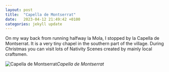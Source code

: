 ```yaml
---
layout: post
title:  "Capella de Montserrat"
date:   2023-04-12 21:49:42 +0100
categories: jekyll update
---
```


On my way back from running halfway la Mola, I stopped by la Capella de Montserrat. It is a very tiny chapel in the southern part of the village. During Christmas you can visit lots of  Nativity Scenes created by mainly local craftsmen.


![Capella de Montserrat](https://lh3.googleusercontent.com/M3m9HkNRX31cymdm6zaTs9-8hX1D0uEKIIWBeuuyI6dBFxRG9A7ILkvdj4Sf0_WbMEh0VGJ1dyIna6BhvGyWdV4GT4PA2cYp_ecqWJolXh-dI4kVzdCf3-bQQuZrHjKaFZT500zjIw=w2400)*Capella de Montserrat*&nbsp;



[jekyll-docs]: https://jekyllrb.com/docs/home
[jekyll-gh]:   https://github.com/jekyll/jekyll
[jekyll-talk]: https://talk.jekyllrb.com/


